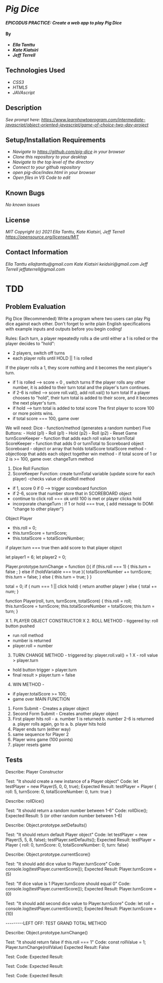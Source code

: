 # _Pig Dice_

#### _EPICODUS PRACTICE: Create a web app to play Pig Dice_

#### By
* _**Ella Tanttu**_
* _**Kate Kiatsiri**_
* _**Jeff Terrell**_

## Technologies Used

* _CSS3_
* _HTML5_
* _JAVAscript_

## Description

_See prompt here: https://www.learnhowtoprogram.com/intermediate-javascript/object-oriented-javascript/game-of-choice-two-day-project_

## Setup/Installation Requirements

* _Navigate to https://github.com/pig-dice in your browser_
* _Clone this repository to your desktop_
* _Navigate to the top level of the directory_
* _Connect to your github repository_
* _open pig-dice/index.html in your browser_
* _Open files in VS Code to edit_

## Known Bugs

_No known issues_

## License

_MIT Copyright (c) 2021 Ella Tanttu, Kate Kiatsiri, Jeff Terrell_
_https://opensource.org/licenses/MIT_

## Contact Information

_Ella Tanttu ellajtanttu@gmail.com_
_Kate Kiatsiri keidsiri@gmail.com_
_Jeff Terrell jeffaterrell@gmail.com_

# TDD

## Problem Evaluation
Pig Dice (Recommended)
Write a program where two users can play Pig dice against each other.
Don't forget to write plain English specifications with example inputs and outputs before you begin coding!

Rules:
Each turn, a player repeatedly rolls a die until either a 1 is rolled or the player decides to "hold":
  - 2 players, switch off turns
  - each player rolls until HOLD || 1 is rolled

If the player rolls a 1, they score nothing and it becomes the next player's turn.
  - if 1 is rolled --> score = 0 , switch turns
If the player rolls any other number, it is added to their turn total and the player's turn continues.
  - if 2-6 is rolled --> score roll.val(), add roll.val() to turn total
If a player chooses to "hold", their turn total is added to their score, and it becomes the next player's turn.
  - if hold --> turn total is added to total score
The first player to score 100 or more points wins.
  - if total score === 100, game over

<!-- Further Exploration
  Add options to play one of the other variations of Pig Dice using two or more dice
  Add option to play the computer - easy or hard levels:
  Easy: Computer always stops after second roll.
  Hard: Computer uses strategy based on current total and rolled dice. -->

We will need:
  Dice - function/method (generates a random number)
  Five Buttons:
    - Hold (p1)
    - Roll (p1)
    - Hold (p2)
    - Roll (p2)
    - Reset Game
  turnScoreKeeper - function that adds each roll value to turnTotal
  ScoreKeeper - function that adds 0 or turnTotal to Scoreboard object
  Scoreboard - object or array that holds totalScore
  totalScore method - objectloop that adds each object together
  win method - if total score of 1 or 2 is >= 100, game over.
  changeTurn method

1. Dice Roll Function
2. ScoreKeeper Function: create turnTotal variable (update score for each player)
  -checks value of diceRoll method
  - if 1, score 0
    if 0 --> trigger scoreboard function
  - if 2-6, score that number
    store that in SCOREBOARD object
  - continue to click roll === ok
    until 100 is met
    or player clicks hold
  - incorporate changeTurn : if 1 or hold === true, { add message to DOM: "change to other player"}


Object Player
<!-- - String - "Name" -->
- this.roll = 0;
- this.turnScore = turnScore;
- this.totalScore = totalScoreNumber;
<!-- - this.turnChange = turn; -->


if player.turn === true 
  then add score to that player object


let player1 = 6;
let player2 = 0;

Player.prototype.turnChange = function (){
  if (this.roll ===  1) {
    this.turn = false ;
  } else if (holdVariable === true ){
    totalScoreNumber += turnScore;
    this.turn = false;
  } else {
    this.turn = true;
  }
}

total = 0;
if ( num === 1 || click hold) {
  return another player
} else {
  total += num;
}

function Player(roll, turn, turnScore, totalScore) {
  this.roll = roll;
  this.turnScore = turnScore;
  this.totalScoreNumber = totalScore;
  this.turn = turn;
}

X 1. PLAYER OBJECT CONSTRUCTOR
X 2. ROLL METHOD - tiggered by: roll button pushed
 - run roll method
 - number is returned
 - player.roll = number
3. TURN CHANGE METHOD - triggered by: player.roll.val() = 1
 X - roll value > player.turn
 - hold button trigger > player.turn
 - final result > player.turn = false
4. WIN METHOD -
 - if player.totalScore >= 100;
 - game over
MAIN FUNCTION


<!-- UI -->
1. Form Submit - Creates a player object
2. Second Form Submit - Creates another player object
3. First player hits roll -
    a. number 1 is returned
    b. number 2-6 is returned
      a. player rolls again, go to a. 
      b. player hits hold
4. Player ends turn (either way)
5. same sequence for Player 2
6. Player wins game (100 points)
7. player resets game

<!-- How to test a constructor--------
"It should create a new instance of a player object"
test: let player1 = new Player(..., ..., ....)
Expected Result: player1.score. >... -->

<!-- How to test a method--------

Code:
player1.turnChange();
expected output:
player1.turnchange = false -->


## Tests

Describe: Player Constructor

Test: "It should create a new instance of a Player object"
Code: let testPlayer = new Player(5, 0, 0, true);
Expected Result: testPlayer = Player { roll: 5, turnScore: 0, totalScoreNumber: 0, turn: true }


Describe: rollDice()

Test: "It should return a random number between 1-6"
Code: rollDice();
Expected Result: 5 (or other random number between 1-6)


Describe: Object.prototype.setDefaults()

Test: "It should return default Player object"
Code:
let testPlayer = new Player(5, 5, 8, false);
testPlayer.setDefaults();
Expected Result: testPlayer = Player { roll: 0, turnScore: 0, totalScoreNumber: 0, turn: false}


Describe: Object.prototype.currentScore()

Test: "It should add dice value to Player.turnScore"
Code:
console.log(testPlayer.currentScore());
Expected Result: Player.turnScore = (5)

Test: "If dice value is 1 Player.turnScore should equal 0"
Code:
console.log(testPlayer.currentScore());
Expected Result: Player.turnScore = (0)

Test: "It should add second dice value to Player.turnScore"
Code:
let roll = console.log(testPlayer.currentScore());
Expected Result: Player.turnScore = (10)


---------LEFT OFF: TEST GRAND TOTAL METHOD


Describe: Object.prototype.turnChange()

Test: "It should return false if this.roll === 1"
Code:
const rollValue = 1;
Player.turnChange(rollValue)
Expected Result: False

Test:
Code:
Expected Result:

Test:
Code:
Expected Result:

Test:
Code:
Expected Result:


